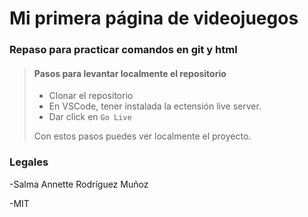 # Mi primera página de videojuegos

### Repaso para practicar comandos en git y html 

> #### Pasos para levantar localmente el repositorio
>
> - Clonar el repositorio
> - En VSCode, tener instalada la ectensión live server.
> - Dar click en  ``Go Live ``
>
>  Con estos pasos puedes ver localmente el proyecto.

### Legales

-Salma Annette Rodríguez Muñoz

-MIT

